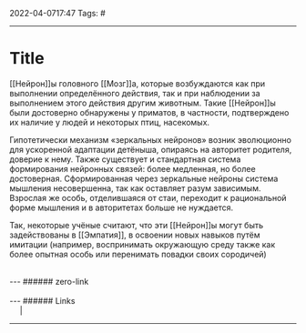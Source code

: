 2022-04-0717:47
Tags: #

---
# Title
 [[Нейрон]]ы головного [[Мозг]]а, которые возбуждаются как при выполнении определённого действия, так и при наблюдении за выполнением этого действия другим животным. Такие [[Нейрон]]ы были достоверно обнаружены у приматов, в частности, подтверждено их наличие у людей и некоторых птиц, насекомых.

Гипотетически механизм «зеркальных нейронов» возник эволюционно для ускоренной адаптации детёныша, опираясь на авторитет родителя, доверие к нему. Также существует и стандартная система формирования нейронных связей: более медленная, но более достоверная. Сформированная через зеркальные нейроны система мышления несовершенна, так как оставляет разум зависимым. Взрослая же особь, отделившаяся от стаи, переходит к рациональной форме мышления и в авторитетах больше не нуждается. 

Так, некоторые учёные считают, что эти [[Нейрон]]ы могут быть задействованы в [[Эмпатия]], в освоении новых навыков путём имитации (например, воспринимать окружающую среду также как более опытная особь или перенимать повадки своих сородичей)

</br>
---
###### zero-link </br>

</br>
---
###### Links </br>
 &emsp; | &emsp; 


---